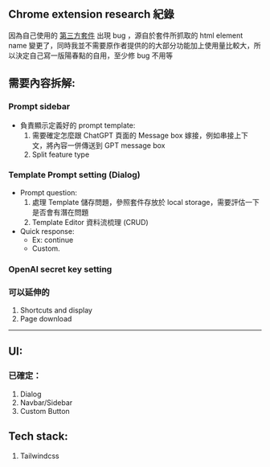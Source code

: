 ## Chrome extension research 紀錄
因為自己使用的 [第三方套件](https://github.com/JiaHongL/Chat-GPT-Custom-Prompt-Extension) 出現 bug ，源自於套件所抓取的 html element name 變更了，同時我並不需要原作者提供的的大部分功能加上使用量比較大，所以決定自己寫一版陽春點的自用，至少修 bug 不用等

## 需要內容拆解:

### Prompt sidebar

- 負責顯示定義好的 prompt template:
  1.  需要確定怎麼跟 ChatGPT 頁面的 Message box 嫁接，例如串接上下文，將內容一併傳送到 GPT message box
  2.  Split feature type

### Template Prompt setting (Dialog)

- Prompt question:
  1.  處理 Template 儲存問題，參照套件存放於 local storage，需要評估一下是否會有潛在問題
  2.  Template Editor 資料流梳理 (CRUD)
- Quick response:
  - Ex: continue
  - Custom.

### OpenAI secret key setting

### 可以延伸的

1. Shortcuts and display
2. Page download

---

## UI:

### 已確定：

1. Dialog
2. Navbar/Sidebar
3. Custom Button

## Tech stack:

1. Tailwindcss
